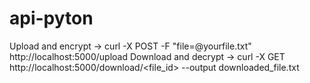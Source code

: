 # api-pyton

Upload and encrypt -> curl -X POST -F "file=@yourfile.txt" http://localhost:5000/upload
Download and decrypt -> curl -X GET http://localhost:5000/download/<file_id> --output downloaded_file.txt
